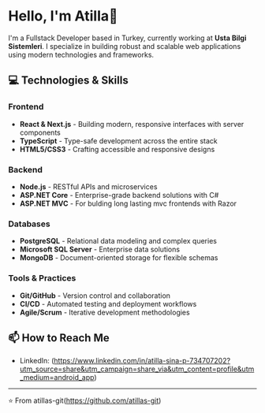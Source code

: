 # Hello, I'm Atilla👋

I'm a Fullstack Developer based in Turkey, currently working at **Usta Bilgi Sistemleri**. I specialize in building robust and scalable web applications using modern technologies and frameworks.

## 💻 Technologies & Skills

### Frontend
- **React & Next.js** - Building modern, responsive interfaces with server components
- **TypeScript** - Type-safe development across the entire stack
- **HTML5/CSS3** - Crafting accessible and responsive designs

### Backend
- **Node.js** - RESTful APIs and microservices
- **ASP.NET Core** - Enterprise-grade backend solutions with C#
- **ASP.NET MVC** - For bulding long lasting mvc frontends with Razor

### Databases
- **PostgreSQL** - Relational data modeling and complex queries
- **Microsoft SQL Server** - Enterprise data solutions
- **MongoDB** - Document-oriented storage for flexible schemas

### Tools & Practices
- **Git/GitHub** - Version control and collaboration
- **CI/CD** - Automated testing and deployment workflows
- **Agile/Scrum** - Iterative development methodologies

## 📫 How to Reach Me

- LinkedIn: (https://www.linkedin.com/in/atilla-sina-p-734707202?utm_source=share&utm_campaign=share_via&utm_content=profile&utm_medium=android_app)

---

⭐️ From atillas-git(https://github.com/atillas-git)
